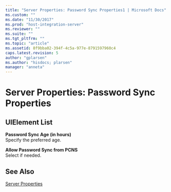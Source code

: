 ```yaml
---
title: "Server Properties: Password Sync Properties1 | Microsoft Docs"
ms.custom: ""
ms.date: "11/30/2017"
ms.prod: "host-integration-server"
ms.reviewer: ""
ms.suite: ""
ms.tgt_pltfrm: ""
ms.topic: "article"
ms.assetid: 8f9bba02-394f-4c5a-977e-8791597960c4
caps.latest.revision: 5
author: "gplarsen"
ms.author: "hisdocs; plarsen"
manager: "anneta"
---
```

# Server Properties: Password Sync Properties
## UIElement List  
 **Password Sync Age (in hours)**  
 Specify the preferred age.  
  
 **Allow Password Sync from PCNS**  
 Select if needed.  
  
## See Also  
 [Server Properties](../core/server-properties1.md)